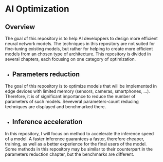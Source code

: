 # AI Optimization #

## Overview ## 
The goal of this repository is to help AI developpers to design more efficient neural network models. The techniques in this repository are not suited for fine-tuning existing models, but rather for helping to create more efficient models from an chosen type of architecture.
This repository is divided in several chapters, each focusing on one category of optimization. 

* ## Parameters reduction ## 

The goal of this repository is to optimize models that will be implemented in edge devices with limited memory (sensors, cameras, smartphones, ...). Therefore, it is of significant importance to reduce the number of parameters of such models. Seveveral parameters-count reducing techniques are displayed and benchmarked there.

* ## Inference acceleration ##

In this repository, I will focus on method to accelerate the inference speed of a model. A faster inference guarantees a faster, therefore cheaper, training, as well as a better experience for the final users of the model. Some methods in this repository may be similar to their counterpart in the parameters reduction chapter, but the benchmarks are different.